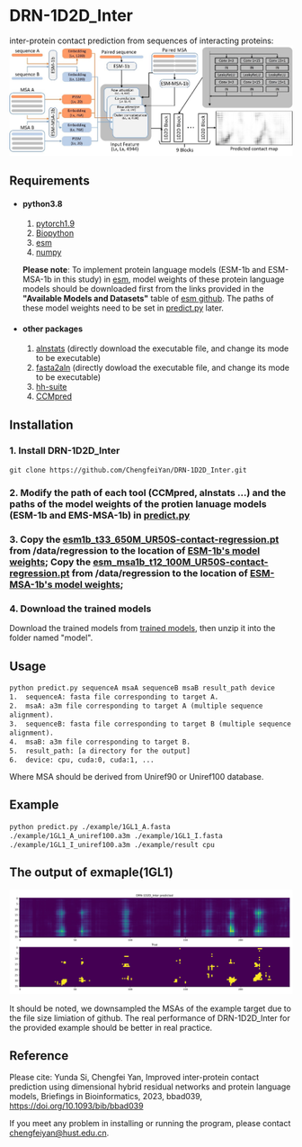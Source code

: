 # DRN-1D2D_Inter
inter-protein contact prediction from sequences of interacting proteins:
![image](https://github.com/ChengfeiYan/DRN-1D2D_Inter/blob/main/data/main_fig.jpg)
## Requirements
- #### python3.8
  1. [pytorch1.9](https://pytorch.org/)  
  2. [Biopython](https://biopython.org/)
  3. [esm](https://github.com/facebookresearch/esm)
  4. [numpy](https://numpy.org/)
  
  **Please note**: To implement protein language models (ESM-1b and ESM-MSA-1b in this study) in [esm](https://github.com/facebookresearch/esm), model weights of these protein language models should be downloaded first from the links provided in the **"Available Models and Datasets"** table of [esm github](https://github.com/facebookresearch/esm). The paths of these model weights need to be set in [predict.py](https://github.com/ChengfeiYan/DRN-1D2D_Inter/blob/main/predict.py#L30) later. 
- #### other packages
  1. [alnstats](https://github.com/psipred/metapsicov/tree/master/src/alnstats) (directly download the executable file, and change its mode to be executable)
  2. [fasta2aln](https://github.com/kad-ecoli/hhsuite2/blob/master/bin/fasta2aln) (directly dowload the executable file, and change its mode to be executable)
  3. [hh-suite](https://github.com/soedinglab/hh-suite)
  4. [CCMpred](https://github.com/soedinglab/CCMpred)

## Installation
### 1. Install DRN-1D2D_Inter
    git clone https://github.com/ChengfeiYan/DRN-1D2D_Inter.git
### 2. Modify the path of each tool (CCMpred, alnstats ...) and the paths of the model weights of the protien lanuage models (ESM-1b and EMS-MSA-1b) in [predict.py](https://github.com/ChengfeiYan/DRN-1D2D_Inter/blob/main/predict.py#L22)
### 3. Copy the [esm1b_t33_650M_UR50S-contact-regression.pt](https://github.com/ChengfeiYan/DRN-1D2D_Inter/blob/main/data/regression/esm1b_t33_650M_UR50S-contact-regression.pt) from /data/regression to the location of [ESM-1b's model weights](https://github.com/ChengfeiYan/DRN-1D2D_Inter/blob/main/predict.py#L30);  Copy the [esm_msa1b_t12_100M_UR50S-contact-regression.pt](https://github.com/ChengfeiYan/DRN-1D2D_Inter/blob/main/data/regression/esm_msa1b_t12_100M_UR50S-contact-regression.pt) from /data/regression to the location of [ESM-MSA-1b's model weights](https://github.com/ChengfeiYan/DRN-1D2D_Inter/blob/main/predict.py#L31);
  
### 4. Download the trained models
   Download the trained models from  [trained models](https://drive.google.com/file/d/1ICqJSNc01E2cGYhVj1IxzIkmnS-FMT2C/view?usp=sharing), then unzip it into the folder named "model".

## Usage
    python predict.py sequenceA msaA sequenceB msaB result_path device
    1.  sequenceA: fasta file corresponding to target A.
    2.  msaA: a3m file corresponding to target A (multiple sequence alignment).
    3.  sequenceB: fasta file corresponding to target B (multiple sequence alignment).
    4.  msaB: a3m file corresponding to target B.
    5.  result_path: [a directory for the output]
    6.  device: cpu, cuda:0, cuda:1, ...
    
   Where MSA should be derived from Uniref90 or Uniref100 database.

## Example
    python predict.py ./example/1GL1_A.fasta ./example/1GL1_A_uniref100.a3m ./example/1GL1_I.fasta ./example/1GL1_I_uniref100.a3m ./example/result cpu

## The output of exmaple(1GL1)
![image](https://github.com/ChengfeiYan/DRN-1D2D_Inter/blob/main/data/drn.jpg)

It should be noted, we downsampled the MSAs of the example target due to the file size limiation of github. The real performance of DRN-1D2D_Inter for the provided example should be better in real practice.
## Reference  
Please cite: Yunda Si, Chengfei Yan, Improved inter-protein contact prediction using dimensional hybrid residual networks and protein language models, Briefings in Bioinformatics, 2023, bbad039, https://doi.org/10.1093/bib/bbad039

If you meet any problem in installing or running the program, please contact chengfeiyan@hust.edu.cn.
